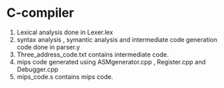 # C-compiler
1. Lexical analysis done in Lexer.lex
2. syntax analysis , symantic analysis and intermediate code generation code done in parser.y
3. Three_address_code.txt contains intermediate code.
4. mips code generated using ASMgenerator.cpp , Register.cpp and Debugger.cpp
5. mips_code.s contains mips code.
 
